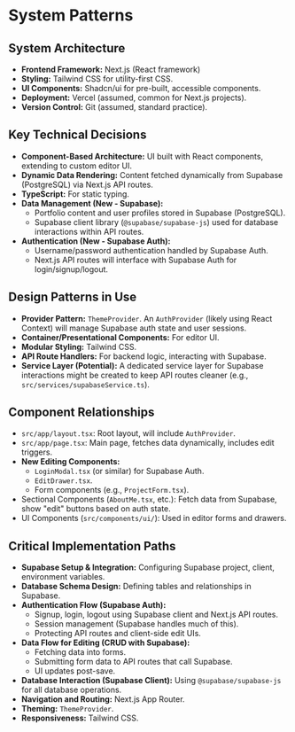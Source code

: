 # System Patterns

## System Architecture
- **Frontend Framework:** Next.js (React framework)
- **Styling:** Tailwind CSS for utility-first CSS.
- **UI Components:** Shadcn/ui for pre-built, accessible components.
- **Deployment:** Vercel (assumed, common for Next.js projects).
- **Version Control:** Git (assumed, standard practice).

## Key Technical Decisions
- **Component-Based Architecture:** UI built with React components, extending to custom editor UI.
- **Dynamic Data Rendering:** Content fetched dynamically from Supabase (PostgreSQL) via Next.js API routes.
- **TypeScript:** For static typing.
- **Data Management (New - Supabase):**
    - Portfolio content and user profiles stored in Supabase (PostgreSQL).
    - Supabase client library (`@supabase/supabase-js`) used for database interactions within API routes.
- **Authentication (New - Supabase Auth):**
    - Username/password authentication handled by Supabase Auth.
    - Next.js API routes will interface with Supabase Auth for login/signup/logout.

## Design Patterns in Use
- **Provider Pattern:** `ThemeProvider`. An `AuthProvider` (likely using React Context) will manage Supabase auth state and user sessions.
- **Container/Presentational Components:** For editor UI.
- **Modular Styling:** Tailwind CSS.
- **API Route Handlers:** For backend logic, interacting with Supabase.
- **Service Layer (Potential):** A dedicated service layer for Supabase interactions might be created to keep API routes cleaner (e.g., `src/services/supabaseService.ts`).

## Component Relationships
- `src/app/layout.tsx`: Root layout, will include `AuthProvider`.
- `src/app/page.tsx`: Main page, fetches data dynamically, includes edit triggers.
- **New Editing Components:**
    - `LoginModal.tsx` (or similar) for Supabase Auth.
    - `EditDrawer.tsx`.
    - Form components (e.g., `ProjectForm.tsx`).
- Sectional Components (`AboutMe.tsx`, etc.): Fetch data from Supabase, show "edit" buttons based on auth state.
- UI Components (`src/components/ui/`): Used in editor forms and drawers.

## Critical Implementation Paths
- **Supabase Setup & Integration:** Configuring Supabase project, client, environment variables.
- **Database Schema Design:** Defining tables and relationships in Supabase.
- **Authentication Flow (Supabase Auth):**
    - Signup, login, logout using Supabase client and Next.js API routes.
    - Session management (Supabase handles much of this).
    - Protecting API routes and client-side edit UIs.
- **Data Flow for Editing (CRUD with Supabase):**
    - Fetching data into forms.
    - Submitting form data to API routes that call Supabase.
    - UI updates post-save.
- **Database Interaction (Supabase Client):** Using `@supabase/supabase-js` for all database operations.
- **Navigation and Routing:** Next.js App Router.
- **Theming:** `ThemeProvider`.
- **Responsiveness:** Tailwind CSS.
